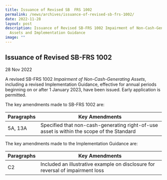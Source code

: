 ```yaml
---
title: Issuance of Revised SB  FRS 1002
permalink: /news/archives/issuance-of-revised-sb-frs-1002/
date: 2022-11-28
layout: post
description: Issuance of Revised SB-FRS 1002 Impairment of Non-Cash-Generating
  Assets and Implementation Guidance
image: ""
---
```

Issuance of Revised SB-FRS 1002
----------------------------------------------------------------------------------------------------

28 Nov 2022

A revised SB-FRS 1002 _Impairment of Non-Cash-Generating Assets_, including a revised Implementation Guidance, effective for annual periods beginning on or after 1 January 2023, have been issued. Early application is permitted.

The key amendments made to SB-FRS 1002 are:



| **Paragraphs**| **Key Amendments** |
| -------- | -------- |
| 5A, 13A     | Specified that non-cash-generating right-of-use asset is within the scope of the Standard     |


The key amendments made to the Implementation Guidance are:

| **Paragraphs**| **Key Amendments** |
| -------- | -------- |
| C2     | Included an illustrative example on disclosure for reversal of impairment loss     |